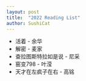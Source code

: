 ```yaml
---
layout: post
title:  "2022 Reading List"
author: SushiCat
---
```


- 活着 - 余华
- 解密 - 麦家
- 查拉图斯特拉如是说 - 尼采
- 窑变798 - 叶滢
- 天才在左疯子在右 - 高铭